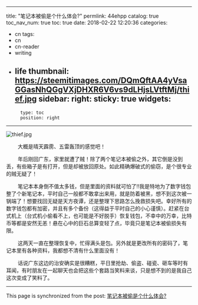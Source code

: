 
---
title: "笔记本被偷是个什么体会?"
permlink: 44ehpp
catalog: true
toc_nav_num: true
toc: true
date: 2018-02-22 12:20:36
categories:
- cn
tags:
- cn
- cn-reader
- writing
- life
thumbnail: https://steemitimages.com/DQmQftAA4yVsaGGasNhQGgVXjDHXR6V6vs9dLHjsLVtftMj/thief.jpg
sidebar:
    right:
        sticky: true
widgets:
    -
        type: toc
        position: right
---


![thief.jpg](https://steemitimages.com/DQmQftAA4yVsaGGasNhQGgVXjDHXR6V6vs9dLHjsLVtftMj/thief.jpg)



&nbsp;&nbsp;&nbsp;&nbsp;&nbsp;&nbsp;&nbsp;&nbsp;大概是晴天霹雳、五雷轰顶的感觉吧！

&nbsp;&nbsp;&nbsp;&nbsp;&nbsp;&nbsp;&nbsp;&nbsp;年后刚回广东，家里就遭了贼！除了两个笔记本被偷之外，其它倒是没到丢，有些箱子是有打开，但是却被放回原处。如此精确爆破式的偷窃，是个很专业的贼无疑了！

&nbsp;&nbsp;&nbsp;&nbsp;&nbsp;&nbsp;&nbsp;&nbsp;笔记本本身倒不值太多钱，但是里面的资料就可怕了!!我是特地为了数字钱包整了个新笔记本，平时自己一般都不敢拿出来用，就是防着被黑，想不到这次被一锅端了！想要找回无疑是天方夜谭，还是整理下思路怎么挽救损失吧。幸好所有的数字钱包都有加密，并且有多个备份（这得益于平时自己的小心谨慎）。赶紧在台式机上（台式机小偷看不上，也可能是不好脱手）恢复钱包，不幸中的万幸，比特币等都是安然无恙！悬在心中的巨石总算变轻了点，毕竟只是笔记本被偷损失有限。

&nbsp;&nbsp;&nbsp;&nbsp;&nbsp;&nbsp;&nbsp;&nbsp;这两天一直在整理恢复中，忙得满头是包。另外就是更改所有的密码了，笔记本里有各种资料，我都想不清有什么里面没有！

&nbsp;&nbsp;&nbsp;&nbsp;&nbsp;&nbsp;&nbsp;&nbsp;话说广东这边的治安确实是很糟糕，平日里抢劫、偷盗、碰瓷、砸车等时有耳闻，有时朋友在一起聊天也会把这些个套路当笑料来谈，只是想不到的是我自己这次变成了笑料了。

- - -

This page is synchronized from the post: [笔记本被偷是个什么体会?](https://steemit.com/@lemooljiang/44ehpp)
